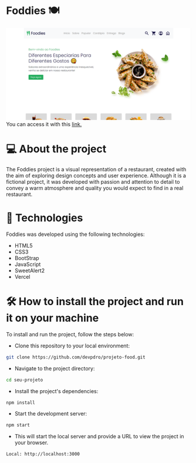# Foddies 🍽️
![Alt text](images/readme/post1.png)
You can access it with this [link.](https://projeto-food-two.vercel.app/)
# 💻 About the project 
The Foddies project is a visual representation of a restaurant, created with the aim of exploring design concepts and user experience. Although it is a fictional project, it was developed with passion and attention to detail to convey a warm atmosphere and quality you would expect to find in a real restaurant.
# 🚀 Technologies 
Foddies was developed using the following technologies:

- HTML5
- CSS3
- BootStrap
- JavaScript
- SweetAlert2
- Vercel
# 🛠️ How to install the project and run it on your machine
To install and run the project, follow the steps below:

- Clone this repository to your local environment:
```bash
git clone https://github.com/devpdro/projeto-food.git
```
- Navigate to the project directory:
```bash
cd seu-projeto
```
- Install the project's dependencies:
```bash
npm install
```
- Start the development server:
```bash
npm start
```
- This will start the local server and provide a URL to view the project in your browser.
```bash
Local: http://localhost:3000
```
